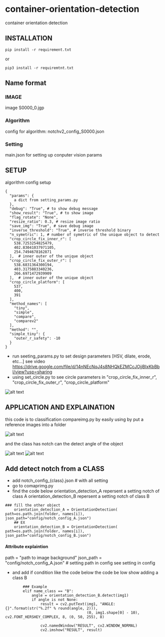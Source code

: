 # container-orientation-detection
container orientation detection

## INSTALLATION 
```
pip install -r requirement.txt
```
or

```
pip3 install -r requiremtnt.txt
```

## Name format 
### IMAGE
image S0000_0.jgp 

### Algorithm
config for algorithm: notchv2_config_S0000.json 

### Setting 
main.json for setting up conputer vision params

## SETUP 
algorithm config setup 

```
{
  "params": {
    a dict from setting_params.py
  },
  "debug": "True", # to show debug message
  "show_result": "True", # to show image
  "flag_rotate": "None", 
  "resize_ratio": 0.3, # resize image ratio 
  "save_img": "True", # save debug image
  "inverse_threshold": "True", # inverse threshold binary 
  "n_symetric": 1, # number of symetric of the unique object to detect 
  "crop_circle_fix_inner_r": [
    538.7253254825479,
    402.83041037971105,
    254.7494678162871
  ],  # inner outer of the unique object 
  "crop_circle_fix_outer_r": [
    538.6831364300194,
    403.3175883340236,
    266.6971472939909
  ],  # inner outer of the unique object 
  "crop_circle_platform": [
    537,
    400,
    391
  ],
  "method_names": [
    "tiny",
    "simple",
    "compare",
    "comparev2"
  ],
  "method": "",
  "simple_tiny": {
    "outer_r_safety": -10
  }
}
```
- run seeting_params.py to set design parameters [HSV, dilate, erode, etc...]
see video https://drive.google.com/file/d/14nNEcNqJ4s8NHQkEZMCcJOjjBIxKbBbl/view?usp=sharing 
- using set_circle.py to see circle parameters in "crop_circle_fix_inner_r", "crop_circle_fix_outer_r", "crop_circle_platform"

![alt text](https://github.com/PudPawat/container-orientation-detection/blob/main/info_image/config_new_setting.png?raw=true)




## APPLICATION AND EXPLAINATION 
this code is to classification compareimg.py by easily using by put a reference images into a folder

![alt text](https://github.com/PudPawat/container-orientation-detection/blob/main/info_image/EX1.PNG?raw=true)


and the class has notch can the detect angle of the object

![alt text](https://github.com/PudPawat/container-orientation-detection/blob/main/info_image/EX2.PNG?raw=true)
![alt text](https://github.com/PudPawat/container-orientation-detection/blob/main/info_image/EX3.PNG?raw=true)


## Add detect notch from a CLASS

- add notch_config_{class}.json # with all setting
- go to comaprimg.py 
- find the code below
orientation_detection_A repersent a setting notch of class A
orientation_detection_B repersent a setting notch of class B

```
### fill the other object
    orientation_detection_A = OrientationDetection( path=os.path.join(folder, names[i]), json_path="config/notch_config_A.json")
    ## EX
    orientation_detection_B = OrientationDetection( path=os.path.join(folder, names[i]), json_path="config/notch_config_B.json")
```
#### Attribute explaintion 
path = "path to image background"
json_path = "config/notch_config_A.json" # setting path in config see setting in config

- and add if condition like the code below
the code be low show adding a class B 
```
        ### Example
        elif name_class == "B":
            angle = orientation_detection_B.detect(img1)
            if angle is not None:
                result = cv2.putText(img1, "ANGLE: {}".format(str("%.2f" % round(angle, 2))),
                                     (0, img1.shape[0] - 10), cv2.FONT_HERSHEY_COMPLEX, 8, (0, 50, 255), 8)

                cv2.namedWindow("RESULT", cv2.WINDOW_NORMAL)
                cv2.imshow("RESULT", result)
